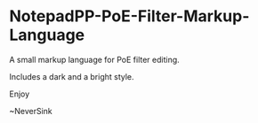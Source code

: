 # NotepadPP-PoE-Filter-Markup-Language

A small markup language for PoE filter editing.

Includes a dark and a bright style.

Enjoy

~NeverSink
